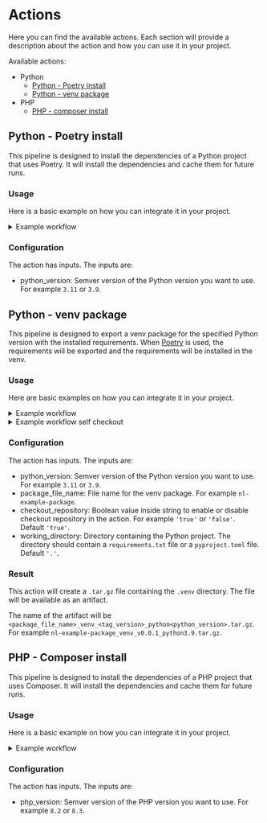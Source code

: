 # Actions

Here you can find the available actions. Each section will provide a description about the action and how you can use it in your project.

Available actions:

- Python
  - [Python - Poetry install](#python---poetry-install)
  - [Python - venv package](#python---venv-package)
- PHP
  - [PHP - composer install](#php---composer-install)

## Python - Poetry install

This pipeline is designed to install the dependencies of a Python project that uses Poetry. It will install the dependencies and cache them for future runs.

### Usage

Here is a basic example on how you can integrate it in your project.

<details>
  <summary>Example workflow</summary>

This workflow is executed automatically on push to the main branch, on a pull request and can also be executed manually from the actions tab `workflow_dispatch`.

In the code below you need to replace `<python_version>` with the Python version you want to use. For example `3.11` or `3.9`.

```yml
name: Build Python project

on:
  workflow_dispatch:
  pull_request:
  push:
    branches:
      - main

jobs:
  build-python:
    runs-on: ubuntu-latest
    steps:
      - name: Checkout repository
        uses: actions/checkout@v4

      # Using the action
      - name: Install dependencies
        uses: minvws/nl-irealisatie-generic-pipelines/.github/actions/poetry-install@main
        with:
          python_version: <python_version>
```

</details>

### Configuration

The action has inputs. The inputs are:

- python_version: Semver version of the Python version you want to use. For example `3.11` or `3.9`.

## Python - venv package

This pipeline is designed to export a venv package for the specified Python version with the installed requirements. When [Poetry](https://python-poetry.org/) is used, the requirements will be exported and the requirements will be installed in the venv.

### Usage

Here are basic examples on how you can integrate it in your project.

<details>
  <summary>Example workflow</summary>

This workflow is executed automatically on push of tags.

In the code below you need to replace the `<python_version>` and `<package_file_name>`. See the [configuration section](#configuration-1).

```yml
name: Build Python project

on:
  push:
    tags:
      - v*

jobs:
  venv-package:
    runs-on: ubuntu-latest
    steps:
      # Using the action
      - name: Build venv package
        uses: minvws/nl-irealisatie-generic-pipelines/.github/actions/python-venv-package@main
        with:
          python_version: <python_version>
          package_file_name: <package_file_name>

```

</details>

<details>
  <summary>Example workflow self checkout</summary>

This workflow is executed automatically on push of tags. The workflow will checkout the repo and the action won't. Now it is possible to run additional actions before using the venv package action.

In the code below you need to replace the `<python_version>` and `<package_file_name>`. See the [configuration section](#configuration-1).

```yml
name: Build Python project

on:
  push:
    tags:
      - v*

jobs:
  venv-package:
    runs-on: ubuntu-latest
    steps:
      - name: Checkout repository
        uses: actions/checkout@v4

      # Using the action
      - name: Build venv package
        uses: minvws/nl-irealisatie-generic-pipelines/.github/actions/python-venv-package@main
        with:
          python_version: <python_version>
          package_file_name: <package_file_name>
          checkout_repository: 'false'
```

</details>

### Configuration

The action has inputs. The inputs are:

- python_version: Semver version of the Python version you want to use. For example `3.11` or `3.9`.
- package_file_name: File name for the venv package. For example `nl-example-package`.
- checkout_repository: Boolean value inside string to enable or disable checkout repository
 in the action. For example `'true'` or `'false'`. Default `'true'`.
- working_directory: Directory containing the Python project. The directory should contain
 a `requirements.txt` file or a `pyproject.toml` file. Default `'.'`.

### Result

This action will create a `.tar.gz` file containing the `.venv` directory. The file will be available as an artifact.

The name of the artifact will be `<package_file_name>_venv_<tag_version>_python<python_version>.tar.gz`. For example `nl-example-package_venv_v0.0.1_python3.9.tar.gz`.

## PHP - Composer install

This pipeline is designed to install the dependencies of a PHP project that uses Composer. It will install the dependencies and cache them for future runs.

### Usage

Here is a basic example on how you can integrate it in your project.

<details>
  <summary>Example workflow</summary>

This workflow is executed automatically on push to the main branch, on a pull request and can also be executed manually from the actions tab `workflow_dispatch`.

In the code below you need to replace `<php_version>` with the PHP version you want to use. For example `8.3` (default) or `8.4`.

```yml
name: Build PHP project

on:
  workflow_dispatch:
  pull_request:
  push:
    branches:
      - main

jobs:
  build-php:
    runs-on: ubuntu-latest
    steps:
      - name: Checkout repository
        uses: actions/checkout@v4

      # Using the action
      - name: Install dependencies
        uses: minvws/nl-irealisatie-generic-pipelines/.github/actions/composer-install@main
        with:
          COMPOSER_AUTH_TOKEN: ${{ secrets.REPO_READ_ONLY_TOKEN }}
          php_version: <php_version>
```

</details>

### Configuration

The action has inputs. The inputs are:

- php_version: Semver version of the PHP version you want to use. For example `8.2` or `8.3`.
